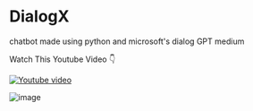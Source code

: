 # DialogX
 chatbot made using python and microsoft's dialog GPT medium

 
Watch This Youtube Video 👇


[![Youtube video](https://img.youtube.com/vi/dmthTENJ1zw/0.jpg)](https://youtu.be/watch?v=dmthTENJ1zw)

 ![image](https://github.com/chiragf27/DialogX/assets/99381741/0a72f9ac-0304-4f15-b06d-bd1196af8cf5)



